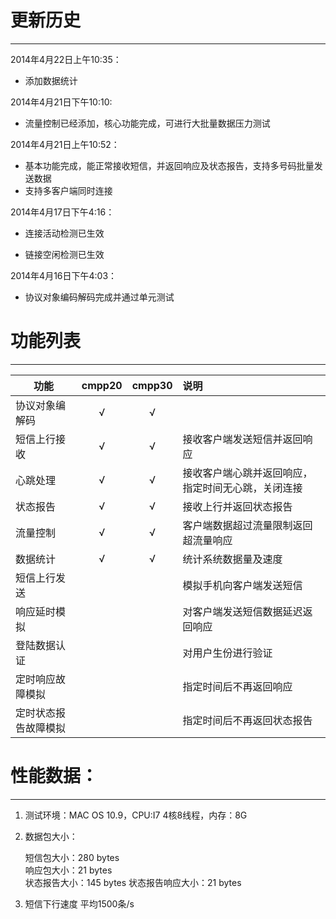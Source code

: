 # 更新历史  
---    
2014年4月22日上午10:35：  
  
* 添加数据统计  

2014年4月21日下午10:10:   
 
* 流量控制已经添加，核心功能完成，可进行大批量数据压力测试  

2014年4月21日上午10:52：    

* 基本功能完成，能正常接收短信，并返回响应及状态报告，支持多号码批量发送数据
* 支持多客户端同时连接

2014年4月17日下午4:16：    

* 连接活动检测已生效  

* 链接空闲检测已生效  

2014年4月16日下午4:03：  

* 协议对象编码解码完成并通过单元测试  

# 功能列表
---  
功能    |cmpp20 |cmpp30  |说明  
-------|:-------:|:--------:|:----  
协议对象编解码|√|√|  
短信上行接收|√|√|接收客户端发送短信并返回响应
心跳处理|√|√|接收客户端心跳并返回响应，指定时间无心跳，关闭连接
状态报告|√|√|接收上行并返回状态报告
流量控制|√|√|客户端数据超过流量限制返回超流量响应
数据统计|√|√|统计系统数据量及速度
短信上行发送|||模拟手机向客户端发送短信  
响应延时模拟|||对客户端发送短信数据延迟返回响应  
登陆数据认证|||对用户生份进行验证  
定时响应故障模拟|||指定时间后不再返回响应  
定时状态报告故障模拟|||指定时间后不再返回状态报告  

# 性能数据：  
---  
1. 测试环境：MAC OS 10.9，CPU:I7 4核8线程，内存：8G
2. 数据包大小：  

 	短信包大小：280 bytes   
 	响应包大小：21 bytes   
 	状态报告大小：145 bytes 
 	状态报告响应大小：21 bytes  

3. 短信下行速度 平均1500条/s




